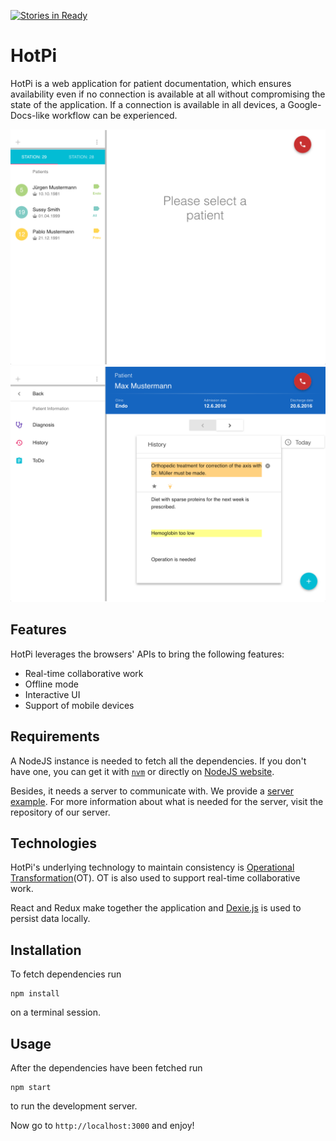 [![Stories in Ready](https://badge.waffle.io/hotpi/frontend.png?label=ready&title=Ready)](https://waffle.io/hotpi/frontend)
# HotPi
HotPi is a web application for patient documentation, which ensures availability even if no connection is available at all without compromising the state of the application. If a connection is available in all devices, a Google-Docs-like workflow can be experienced. 

![Main view](patient_list.png) ![Patient Detail view](patient_detail.png)

## Features
HotPi leverages the browsers' APIs to bring the following features:

- Real-time collaborative work
- Offline mode
- Interactive UI
- Support of mobile devices

## Requirements
A NodeJS instance is needed to fetch all the dependencies. If you don't have one, you can get it with [`nvm`](https://github.com/creationix/nvm) or directly on [NodeJS website](https://nodejs.org/en/).

Besides, it needs a server to communicate with. We provide a [server example](https://github.com/hotpi/backend). For more information about what is needed for the server, visit the repository of our server.

## Technologies
HotPi's underlying technology to maintain consistency is [Operational Transformation](https://en.wikipedia.org/wiki/Operational_transformation)(OT). OT is also used to support real-time collaborative work.

React and Redux make together the application and [Dexie.js](https://github.com/dfahlander/Dexie.js) is used to persist data locally.


## Installation

To fetch dependencies run
```
npm install 
```
on a terminal session.

## Usage
After the dependencies have been fetched run 
```
npm start
```
to run the development server.

Now go to `http://localhost:3000` and enjoy!

